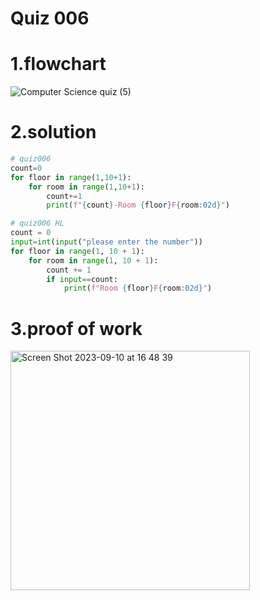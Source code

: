 # Quiz 006
# 1.flowchart
![Computer Science quiz (5)](https://github.com/Happa1/unit1-2024/assets/142579414/5291ac4e-7cf0-4a59-8734-a387d66e73e4)


# 2.solution
```.py
# quiz006
count=0
for floor in range(1,10+1):
    for room in range(1,10+1):
        count+=1
        print(f"{count}-Room {floor}F{room:02d}")

# quiz006 HL
count = 0
input=int(input("please enter the number"))
for floor in range(1, 10 + 1):
    for room in range(1, 10 + 1):
        count += 1
        if input==count:
            print(f"Room {floor}F{room:02d}")

```

# 3.proof of work
<img width="383" alt="Screen Shot 2023-09-10 at 16 48 39" src="https://github.com/Happa1/unit1-2024/assets/142579414/b0dd3394-d1e5-428d-b57b-fbe107d696d8">
